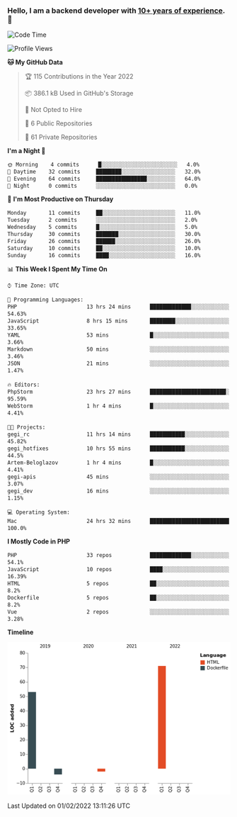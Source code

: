 ### Hello, I am a backend developer with [10+ years of experience](https://www.rg1.ru/english-version.html). 👋

<!--START_SECTION:waka-->
![Code Time](http://img.shields.io/badge/Code%20Time-3%2C992%20hrs%2011%20mins-blue)

![Profile Views](http://img.shields.io/badge/Profile%20Views-129-blue)

**🐱 My GitHub Data** 

> 🏆 115 Contributions in the Year 2022
 > 
> 📦 386.1 kB Used in GitHub's Storage 
 > 
> 🚫 Not Opted to Hire
 > 
> 📜 6 Public Repositories 
 > 
> 🔑 61 Private Repositories  
 > 
**I'm a Night 🦉** 

```text
🌞 Morning    4 commits      █░░░░░░░░░░░░░░░░░░░░░░░░   4.0% 
🌆 Daytime    32 commits     ████████░░░░░░░░░░░░░░░░░   32.0% 
🌃 Evening    64 commits     ████████████████░░░░░░░░░   64.0% 
🌙 Night      0 commits      ░░░░░░░░░░░░░░░░░░░░░░░░░   0.0%

```
📅 **I'm Most Productive on Thursday** 

```text
Monday       11 commits     ██░░░░░░░░░░░░░░░░░░░░░░░   11.0% 
Tuesday      2 commits      ░░░░░░░░░░░░░░░░░░░░░░░░░   2.0% 
Wednesday    5 commits      █░░░░░░░░░░░░░░░░░░░░░░░░   5.0% 
Thursday     30 commits     ███████░░░░░░░░░░░░░░░░░░   30.0% 
Friday       26 commits     ██████░░░░░░░░░░░░░░░░░░░   26.0% 
Saturday     10 commits     ██░░░░░░░░░░░░░░░░░░░░░░░   10.0% 
Sunday       16 commits     ████░░░░░░░░░░░░░░░░░░░░░   16.0%

```


📊 **This Week I Spent My Time On** 

```text
⌚︎ Time Zone: UTC

💬 Programming Languages: 
PHP                      13 hrs 24 mins      █████████████░░░░░░░░░░░░   54.63% 
JavaScript               8 hrs 15 mins       ████████░░░░░░░░░░░░░░░░░   33.65% 
YAML                     53 mins             █░░░░░░░░░░░░░░░░░░░░░░░░   3.66% 
Markdown                 50 mins             ░░░░░░░░░░░░░░░░░░░░░░░░░   3.46% 
JSON                     21 mins             ░░░░░░░░░░░░░░░░░░░░░░░░░   1.47%

🔥 Editors: 
PhpStorm                 23 hrs 27 mins      ████████████████████████░   95.59% 
WebStorm                 1 hr 4 mins         █░░░░░░░░░░░░░░░░░░░░░░░░   4.41%

🐱‍💻 Projects: 
gegi_rc                  11 hrs 14 mins      ███████████░░░░░░░░░░░░░░   45.82% 
gegi_hotfixes            10 hrs 55 mins      ███████████░░░░░░░░░░░░░░   44.5% 
Artem-Beloglazov         1 hr 4 mins         █░░░░░░░░░░░░░░░░░░░░░░░░   4.41% 
gegi-apis                45 mins             ░░░░░░░░░░░░░░░░░░░░░░░░░   3.07% 
gegi_dev                 16 mins             ░░░░░░░░░░░░░░░░░░░░░░░░░   1.15%

💻 Operating System: 
Mac                      24 hrs 32 mins      █████████████████████████   100.0%

```

**I Mostly Code in PHP** 

```text
PHP                      33 repos            █████████████░░░░░░░░░░░░   54.1% 
JavaScript               10 repos            ████░░░░░░░░░░░░░░░░░░░░░   16.39% 
HTML                     5 repos             ██░░░░░░░░░░░░░░░░░░░░░░░   8.2% 
Dockerfile               5 repos             ██░░░░░░░░░░░░░░░░░░░░░░░   8.2% 
Vue                      2 repos             ░░░░░░░░░░░░░░░░░░░░░░░░░   3.28%

```


**Timeline**

![Chart not found](https://raw.githubusercontent.com/artembeloglazov/artembeloglazov/master/charts/bar_graph.png) 


 Last Updated on 01/02/2022 13:11:26 UTC
<!--END_SECTION:waka-->

<!--
**artembeloglazov/artembeloglazov** is a ✨ _special_ ✨ repository because its `README.md` (this file) appears on your GitHub profile.

Here are some ideas to get you started:

- 🔭 I’m currently working on ...
- 🌱 I’m currently learning ...
- 👯 I’m looking to collaborate on ...
- 🤔 I’m looking for help with ...
- 💬 Ask me about ...
- 📫 How to reach me: ...
- 😄 Pronouns: ...
- ⚡ Fun fact: ...
-->
